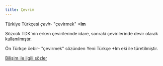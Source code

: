 ```yaml
---
title: Çevrim
---
```

Türkiye Türkçesi _çevir-_ "çevirmek" **+Im**

Sözcük TDK'nin erken çevirilerinde idare, sonraki çevirilerinde devir olarak kullanılmıştır. 

Ön Türkçe čebir- "çevirmek" sözünden Yeni Türkçe +Im eki ile türetilmiştir.

[Bilişim ile ilgili sözler](/yazilar/02_bilişim)
